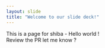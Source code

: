 ```yaml
---
layout: slide
title: "Welcome to our slide deck!"
---
```


This is a page for shiba - Hello world !  
Review the PR let me know ? 
